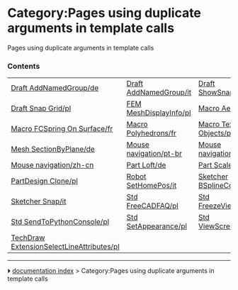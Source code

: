 # Category:Pages using duplicate arguments in template calls
Pages using duplicate arguments in template calls

### Contents

|     |     |     |
| --- | --- | --- |
| [Draft AddNamedGroup/de](Draft_AddNamedGroup/de.md) | [Draft AddNamedGroup/it](Draft_AddNamedGroup/it.md) | [Draft ShowSnapBar/pl](Draft_ShowSnapBar/pl.md) |
| [Draft Snap Grid/pl](Draft_Snap_Grid/pl.md) | [FEM MeshDisplayInfo/pl](FEM_MeshDisplayInfo/pl.md) | [Macro AeroFoil/pl](Macro_AeroFoil/pl.md) |
| [Macro FCSpring On Surface/fr](Macro_FCSpring_On_Surface/fr.md) | [Macro Polyhedrons/fr](Macro_Polyhedrons/fr.md) | [Macro Texture Objects/pl](Macro_Texture_Objects/pl.md) |
| [Mesh SectionByPlane/de](Mesh_SectionByPlane/de.md) | [Mouse navigation/pt-br](Mouse_navigation/pt-br.md) | [Mouse navigation/zh](Mouse_navigation/zh.md) |
| [Mouse navigation/zh-cn](Mouse_navigation/zh-cn.md) | [Part Loft/de](Part_Loft/de.md) | [Part Scale/it](Part_Scale/it.md) |
| [PartDesign Clone/pl](PartDesign_Clone/pl.md) | [Robot SetHomePos/it](Robot_SetHomePos/it.md) | [Sketcher BSplineComb/pl](Sketcher_BSplineComb/pl.md) |
| [Sketcher Snap/it](Sketcher_Snap/it.md) | [Std FreeCADFAQ/pl](Std_FreeCADFAQ/pl.md) | [Std FreezeViews/fr](Std_FreezeViews/fr.md) |
| [Std SendToPythonConsole/pl](Std_SendToPythonConsole/pl.md) | [Std SetAppearance/pl](Std_SetAppearance/pl.md) | [Std ViewScreenShot/it](Std_ViewScreenShot/it.md) |
| [TechDraw ExtensionSelectLineAttributes/pl](TechDraw_ExtensionSelectLineAttributes/pl.md) |



---
⏵ [documentation index](../README.md) > Category:Pages using duplicate arguments in template calls
